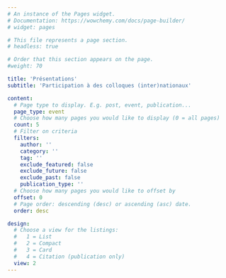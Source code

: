 ```yaml
---
# An instance of the Pages widget.
# Documentation: https://wowchemy.com/docs/page-builder/
# widget: pages

# This file represents a page section.
# headless: true

# Order that this section appears on the page.
#weight: 70

title: 'Présentations'
subtitle: 'Participation à des colloques (inter)nationaux'

content:
  # Page type to display. E.g. post, event, publication...
  page_type: event
  # Choose how many pages you would like to display (0 = all pages)
  count: 5
  # Filter on criteria
  filters:
    author: ''
    category: ''
    tag: ''
    exclude_featured: false
    exclude_future: false
    exclude_past: false
    publication_type: ''
  # Choose how many pages you would like to offset by
  offset: 0
  # Page order: descending (desc) or ascending (asc) date.
  order: desc

design:
  # Choose a view for the listings:
  #   1 = List
  #   2 = Compact
  #   3 = Card
  #   4 = Citation (publication only)
  view: 2
---
```

